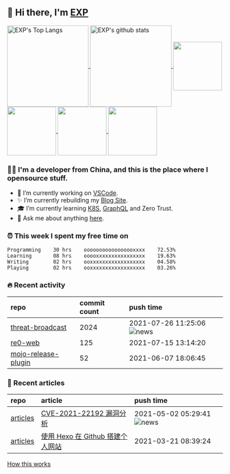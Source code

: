 ## 👋  Hi there, I'm [EXP](https://exp-blog.com)

<!--BGN_SECTION:github-readme-stats-->
<a href="https://exp-blog.com" target="_blank">
  <img height="190" align="center" src="https://github-readme-stats.vercel.app/api/top-langs/?username=lyy289065406&hide=HTML,CSS,TSQL&theme=great-gatsby" alt="EXP's Top Langs" />
</a>
<a href="https://exp-blog.com" target="_blank">
  <img height="190" align="center" src="https://github-readme-stats.vercel.app/api?username=lyy289065406&count_private=true&show_icons=true&theme=nightowl" alt="EXP's github stats" />
</a>


<a href="https://github.com/lyy289065406/CTF-Solving-Reports" target="_blank">
  <img height="114" align="center" src="https://github-readme-stats.vercel.app/api/pin/?username=lyy289065406&repo=CTF-Solving-Reports&theme=nord" />
</a>

<a href="https://github.com/lyy289065406/POJ-Solving-Reports" target="_blank">
  <img height="114" align="center" src="https://github-readme-stats.vercel.app/api/pin/?username=lyy289065406&repo=POJ-Solving-Reports&theme=nord" />
</a>

<a href="https://github.com/lyy289065406/threat-broadcast" target="_blank">
  <img height="114" align="center" src="https://github-readme-stats.vercel.app/api/pin/?username=lyy289065406&repo=threat-broadcast&theme=nord" />
</a>

<a href="https://exp-blog.com" target="_blank">
  <img height="114" align="center" src="https://github-readme-stats.vercel.app/api/pin/?username=lyy289065406&repo=articles&theme=nord" />
</a>
<!--END_SECTION:github-readme-stats-->



### 👨‍💻  I'm a developer from China, and this is the place where I opensource stuff.
<!--BGN_SECTION:introduction-->
- 🐾 I’m currently working on [VSCode](https://code.visualstudio.com/).
- ✨ I’m currently rebuilding my [Blog Site](https://github.com/lyy289065406/hexo-blog).
- 🎓 I’m currently learning [K8S](https://github.com/kubernetes/kubernetes), [GraphQL](https://developer.github.com/v4/) and Zero Trust.
- 💬 Ask me about anything [here](https://github.com/lyy289065406/lyy289065406/issues).
<!--BGN_SECTION:introduction-->



### ⏰  This week I spent my free time on
<!-- BGN_SECTION:weektime -->
```text
Programming    30 hrs    ooooooooooooooooxxxx    72.53%
Learning       08 hrs    ooooxxxxxxxxxxxxxxxx    19.63%
Writing        02 hrs    ooxxxxxxxxxxxxxxxxxx    04.58%
Playing        02 hrs    ooxxxxxxxxxxxxxxxxxx    03.26%
```
<!-- END_SECTION:weektime -->



### 🔥  Recent activity
<!-- BGN_SECTION:activity -->
| repo | commit count | push time |
|:------|:------|:------|
| [threat-broadcast](https://github.com/lyy289065406/threat-broadcast) | 2024 | 2021-07-26 11:25:06 ![news](https://github.com/lyy289065406/lyy289065406/blob/master/imgs/new.gif) |
| [re0-web](https://github.com/lyy289065406/re0-web) | 125 | 2021-07-15 13:14:20  |
| [mojo-release-plugin](https://github.com/lyy289065406/mojo-release-plugin) | 52 | 2021-06-07 18:06:45  |
<!-- END_SECTION:activity -->



### 📝  Recent articles
<!-- BGN_SECTION:article -->
| repo | article | push time |
|:------|:------|:------|
| [articles](https://github.com/lyy289065406/articles) | [CVE-2021-22192 漏洞分析](https://exp-blog.com/safe/cve-2021-22192-lou-dong-fen-xi/) | 2021-05-02 05:29:41 ![news](https://github.com/lyy289065406/lyy289065406/blob/master/imgs/new.gif) |
| [articles](https://github.com/lyy289065406/articles) | [使用 Hexo 在 Github 搭建个人网站](https://exp-blog.com/website/hexo-da-jian-ge-ren-wang-zhan/) | 2021-03-21 08:39:24  |
<!-- END_SECTION:article -->


<a align="right" href="https://github.com/lyy289065406/lyy289065406/blob/master/How_this_works.md">How this works</a>

<!-- -------------------------------------- -->
<!-- more emoji : http://emojihomepage.com/ -->
<!-- -------------------------------------- -->

